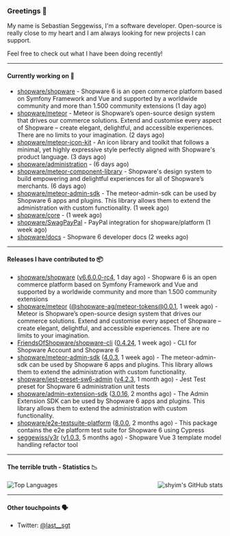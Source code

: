 ### Greetings 👋

My name is Sebastian Seggewiss, I'm a software developer.
Open-source is really close to my heart and I am always looking for new projects I can support.

Feel free to check out what I have been doing recently!

---

#### Currently working on 💪

- [shopware/shopware](https://github.com/shopware/shopware) - Shopware 6 is an open commerce platform based on Symfony Framework and Vue and supported by a worldwide community and more than 1.500 community extensions (1 day ago)
- [shopware/meteor](https://github.com/shopware/meteor) - Meteor is Shopware’s open-source design system that drives our commerce solutions. Extend and customise every aspect of Shopware – create elegant, delightful, and accessible experiences. There are no limits to your imagination. (2 days ago)
- [shopware/meteor-icon-kit](https://github.com/shopware/meteor-icon-kit) - An icon library and toolkit that follows a minimal, yet highly expressive style perfectly aligned with Shopware&#39;s product language. (3 days ago)
- [shopware/administration](https://github.com/shopware/administration) -  (6 days ago)
- [shopware/meteor-component-library](https://github.com/shopware/meteor-component-library) - Shopware&#39;s design system to build empowering and delightful experiences for all of Shopware’s merchants. (6 days ago)
- [shopware/meteor-admin-sdk](https://github.com/shopware/meteor-admin-sdk) - The meteor-admin-sdk can be used by Shopware 6 apps and plugins. This library allows them to extend the administration with custom functionality. (1 week ago)
- [shopware/core](https://github.com/shopware/core) -  (1 week ago)
- [shopware/SwagPayPal](https://github.com/shopware/SwagPayPal) - PayPal integration for shopware/platform (1 week ago)
- [shopware/docs](https://github.com/shopware/docs) - Shopware 6 developer docs (2 weeks ago)

---

#### Releases I have contributed to 📦

- [shopware/shopware](https://github.com/shopware/shopware) ([v6.6.0.0-rc4](https://github.com/shopware/shopware/releases/tag/v6.6.0.0-rc4), 1 day ago) - Shopware 6 is an open commerce platform based on Symfony Framework and Vue and supported by a worldwide community and more than 1.500 community extensions
- [shopware/meteor](https://github.com/shopware/meteor) ([@shopware-ag/meteor-tokens@0.0.1](https://github.com/shopware/meteor/releases/tag/%40shopware-ag/meteor-tokens%400.0.1), 1 week ago) - Meteor is Shopware’s open-source design system that drives our commerce solutions. Extend and customise every aspect of Shopware – create elegant, delightful, and accessible experiences. There are no limits to your imagination.
- [FriendsOfShopware/shopware-cli](https://github.com/FriendsOfShopware/shopware-cli) ([0.4.24](https://github.com/FriendsOfShopware/shopware-cli/releases/tag/0.4.24), 1 week ago) - CLI for Shopware Account and Shopware 6
- [shopware/meteor-admin-sdk](https://github.com/shopware/meteor-admin-sdk) ([4.0.3](https://github.com/shopware/meteor-admin-sdk/releases/tag/4.0.3), 1 week ago) - The meteor-admin-sdk can be used by Shopware 6 apps and plugins. This library allows them to extend the administration with custom functionality.
- [shopware/jest-preset-sw6-admin](https://github.com/shopware/jest-preset-sw6-admin) ([v4.2.3](https://github.com/shopware/jest-preset-sw6-admin/releases/tag/v4.2.3), 1 month ago) - Jest Test preset for Shopware 6 administration unit tests
- [shopware/admin-extension-sdk](https://github.com/shopware/admin-extension-sdk) ([3.0.16](https://github.com/shopware/admin-extension-sdk/releases/tag/3.0.16), 2 months ago) - The Admin Extension SDK can be used by Shopware 6 apps and plugins. This library allows them to extend the administration with custom functionality.
- [shopware/e2e-testsuite-platform](https://github.com/shopware/e2e-testsuite-platform) ([8.0.0](https://github.com/shopware/e2e-testsuite-platform/releases/tag/8.0.0), 2 months ago) - This package contains the e2e platform test suite for Shopware 6 using Cypress
- [seggewiss/v3r](https://github.com/seggewiss/v3r) ([v1.0.3](https://github.com/seggewiss/v3r/releases/tag/v1.0.3), 5 months ago) - Shopware Vue 3 template model handling refactor tool

---

#### The terrible truth - Statistics 📉

<img align="right" alt="shyim's GitHub stats" src="https://github-readme-stats.vercel.app/api?username=seggewiss&count_private=1&show_icons=true&" />

![Top Languages](https://github-readme-stats.vercel.app/api/top-langs/?username=seggewiss)

---

#### Other touchpoints 🗣

- Twitter: [@last__sgt](https://twitter.com/last__sgt)
